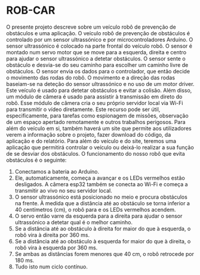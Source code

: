 # ROB-CAR
O presente projeto descreve sobre um veículo robô de prevenção de obstáculos e uma aplicação.
O veículo robô de prevenção de obstáculos é controlado por um sensor ultrassónico e por microcontroladores Arduíno. O sensor ultrassónico é colocado na parte frontal do veículo robô. O sensor é montado num servo motor que se move para a esquerda, direita e centro para ajudar o sensor ultrassónico a detetar obstáculos. O sensor sente o obstáculo e desvia-se do seu caminho para escolher um caminho livre de obstáculos. O sensor envia os dados para o controlador, que então decide o movimento das rodas do robô. O movimento e a direção das rodas baseiam-se na deteção do sensor ultrassónico e no uso de um motor driver. Este veículo é usado para detetar obstáculos e evitar a colisão. Além disso, um módulo de câmera é usado para assistir à transmissão em direto do robô. Esse módulo de câmera cria o seu próprio servidor local via Wi-Fi para transmitir o vídeo diretamente. Este recurso pode ser útil, especificamente, para tarefas como espionagem de missões, observação de um espaço apertado remotamente e outros trabalhos perigosos.
Para além do veículo em si, também haverá um site que permite aos utilizadores verem a informação sobre o projeto, fazer download do código, da aplicação e do relatório. 
	Para além do veículo e do site, teremos uma aplicação que permitirá controlar o veículo ou deixá-lo realizar a sua função de se desviar dos obstáculos.
O funcionamento do nosso robô que evita obstáculos é o seguinte:
1) Conectamos a bateria ao Arduíno.
2) Ele, automaticamente, começa a avançar e os LEDs vermelhos estão desligados. A câmera esp32 também se conecta ao Wi-Fi e começa a transmitir ao vivo no seu servidor local.
3) O sensor ultrassónico está posicionado no meio e procura obstáculos na frente. À medida que a distância até ao obstáculo se torna inferior a 40 centímetros (cm), o robô para e os LEDs vermelhos acendem.
4) O servo então varre da esquerda para a direita para ajudar o sensor ultrassónico a detetar qual é o melhor caminho.
5) Se a distância até ao obstáculo à direita for maior do que à esquerda, o robô vira à direita por 360 ms.
6) Se a distância até ao obstáculo à esquerda for maior do que à direita, o robô vira à esquerda por 360 ms.
7) Se ambas as distâncias forem menores que 40 cm, o robô retrocede por 180 ms.
8) Tudo isto num ciclo contínuo.

